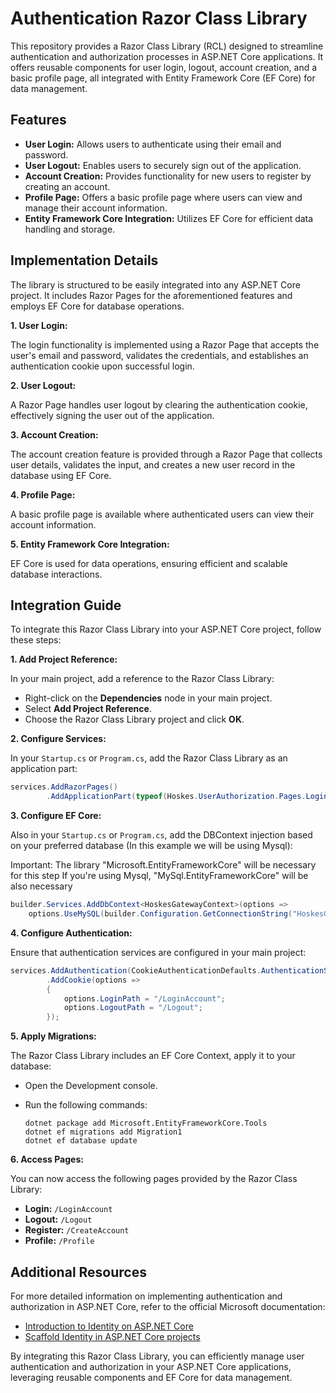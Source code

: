 
# Authentication Razor Class Library

This repository provides a Razor Class Library (RCL) designed to streamline authentication and authorization processes in ASP.NET Core applications. It offers reusable components for user login, logout, account creation, and a basic profile page, all integrated with Entity Framework Core (EF Core) for data management.

## Features

- **User Login:** Allows users to authenticate using their email and password.
- **User Logout:** Enables users to securely sign out of the application.
- **Account Creation:** Provides functionality for new users to register by creating an account.
- **Profile Page:** Offers a basic profile page where users can view and manage their account information.
- **Entity Framework Core Integration:** Utilizes EF Core for efficient data handling and storage.

## Implementation Details

The library is structured to be easily integrated into any ASP.NET Core project. It includes Razor Pages for the aforementioned features and employs EF Core for database operations.

**1. User Login:**

The login functionality is implemented using a Razor Page that accepts the user's email and password, validates the credentials, and establishes an authentication cookie upon successful login.

**2. User Logout:**

A Razor Page handles user logout by clearing the authentication cookie, effectively signing the user out of the application.

**3. Account Creation:**

The account creation feature is provided through a Razor Page that collects user details, validates the input, and creates a new user record in the database using EF Core.

**4. Profile Page:**

A basic profile page is available where authenticated users can view their account information.

**5. Entity Framework Core Integration:**

EF Core is used for data operations, ensuring efficient and scalable database interactions.

## Integration Guide

To integrate this Razor Class Library into your ASP.NET Core project, follow these steps:

**1. Add Project Reference:**

In your main project, add a reference to the Razor Class Library:

- Right-click on the **Dependencies** node in your main project.
- Select **Add Project Reference**.
- Choose the Razor Class Library project and click **OK**.

**2. Configure Services:**

In your `Startup.cs` or `Program.cs`, add the Razor Class Library as an application part:

```csharp
services.AddRazorPages()
        .AddApplicationPart(typeof(Hoskes.UserAuthorization.Pages.LoginAccountModel).Assembly);
```

**3. Configure EF Core:**

Also in your `Startup.cs` or `Program.cs`, add the DBContext injection based on your preferred database (In this example we will be using Mysql):

Important: The library "Microsoft.EntityFrameworkCore" will be necessary for this step
If you're using Mysql, "MySql.EntityFrameworkCore" will be also necessary

```csharp
builder.Services.AddDbContext<HoskesGatewayContext>(options =>
    options.UseMySQL(builder.Configuration.GetConnectionString("HoskesGatewayContext") ?? throw new InvalidOperationException("Connection string 'HoskesGatewayContext' not found.")));
```


**4. Configure Authentication:**

Ensure that authentication services are configured in your main project:

```csharp
services.AddAuthentication(CookieAuthenticationDefaults.AuthenticationScheme)
        .AddCookie(options =>
        {
            options.LoginPath = "/LoginAccount";
            options.LogoutPath = "/Logout";
        });
```

**5. Apply Migrations:**

The Razor Class Library includes an EF Core Context, apply it to your database:

- Open the Development console.
- Run the following commands:

  ```
  dotnet package add Microsoft.EntityFrameworkCore.Tools
  dotnet ef migrations add Migration1
  dotnet ef database update
  ```

**6. Access Pages:**

You can now access the following pages provided by the Razor Class Library:

- **Login:** `/LoginAccount`
- **Logout:** `/Logout`
- **Register:** `/CreateAccount`
- **Profile:** `/Profile`

## Additional Resources

For more detailed information on implementing authentication and authorization in ASP.NET Core, refer to the official Microsoft documentation:

- [Introduction to Identity on ASP.NET Core](https://learn.microsoft.com/en-us/aspnet/core/security/authentication/identity?view=aspnetcore-9.0)
- [Scaffold Identity in ASP.NET Core projects](https://learn.microsoft.com/en-us/aspnet/core/security/authentication/scaffold-identity?view=aspnetcore-9.0)

By integrating this Razor Class Library, you can efficiently manage user authentication and authorization in your ASP.NET Core applications, leveraging reusable components and EF Core for data management.

